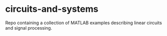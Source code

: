 # circuits-and-systems
Repo containing a collection of MATLAB examples describing linear circuits and signal processing.

